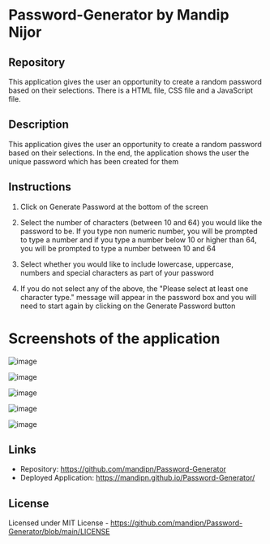 # Password-Generator by Mandip Nijor

## Repository

This application gives the user an opportunity to create a random password based on their selections. There is a HTML file, CSS file and a JavaScript file.

## Description

This application gives the user an opportunity to create a random password based on their selections. In the end, the application shows the user the unique password which has been created for them


## Instructions

1. Click on Generate Password at the bottom of the screen

2. Select the number of characters (between 10 and 64) you would like the password to be. If you type non numeric number, you will be prompted to type a number and if you type a number below 10 or higher than 64, you will be prompted to type a number between 10 and 64

3. Select whether you would like to include lowercase, uppercase, numbers and special characters as part of your password

4. If you do not select any of the above, the "Please select at least one character type." message will appear in the password box and you will need to start again by clicking on the Generate Password button


# Screenshots of the application

![image](https://user-images.githubusercontent.com/115933407/205495193-01fc842c-2181-4afd-93b4-8acf4ee8c6dd.png)

![image](https://user-images.githubusercontent.com/115933407/205495211-dd65cd1c-e245-4d8c-933a-c07fc1c95b26.png)

![image](https://user-images.githubusercontent.com/115933407/205495221-3f5be6b2-8acd-4585-bef7-ad6c8e7995bf.png)

![image](https://user-images.githubusercontent.com/115933407/205495244-5783e69c-2720-4c25-a734-a1fd761d3b1a.png)

![image](https://user-images.githubusercontent.com/115933407/205495274-e53784dc-98f1-4968-b56a-b1afb1db7a93.png)

## Links

- Repository: https://github.com/mandipn/Password-Generator
- Deployed Application: https://mandipn.github.io/Password-Generator/

## License

Licensed under MIT License - https://github.com/mandipn/Password-Generator/blob/main/LICENSE
